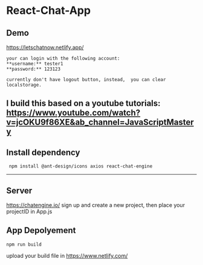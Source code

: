 # React-Chat-App
## Demo
https://letschatnow.netlify.app/ 
```
your can login with the following account: 
**username:** tester1 
**password:** 123123  

currently don't have logout button, instead,  you can clear localstorage.

```
I build this based on a youtube tutorials: https://www.youtube.com/watch?v=jcOKU9f86XE&ab_channel=JavaScriptMastery
---


## Install dependency 
```
 npm install @ant-design/icons axios react-chat-engine
```

---

## Server
https://chatengine.io/
sign up and create a new project, then place your projectID in App.js
## App Depolyement
```
npm run build
```
upload your build file in https://www.netlify.com/
